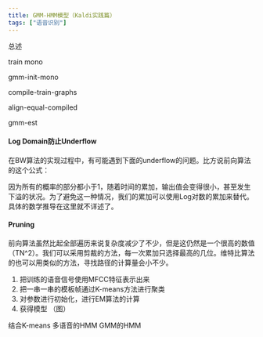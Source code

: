 ```yaml
---
title: GMM-HMM模型（Kaldi实践篇）
tags: ["语音识别"]
---
```


总述

train mono

gmm-init-mono

compile-train-graphs

align-equal-compiled

gmm-est



#### Log Domain防止Underflow
在BW算法的实现过程中，有可能遇到下面的underflow的问题。比方说前向算法的这个公式：

因为所有的概率的部分都小于1，随着时间的累加，输出值会变得很小，甚至发生下溢的状况。为了避免这一种情况，我们的累加可以使用Log对数的累加来替代。具体的数学推导在这里就不详述了。
#### Pruning
前向算法虽然比起全部遍历来说复杂度减少了不少，但是这仍然是一个很高的数值（TN^2）。我们可以采用剪裁的方法，每一次累加只选择最高的几位。维特比算法的也可以用类似的方法，寻找路径的计算量会小不少。

1. 把训练的语音信号使用MFCC特征表示出来
2. 把一串一串的模板帧通过K-means方法进行聚类
3. 对参数进行初始化，进行EM算法的计算
4. 获得模型
（图）

结合K-means
多语音的HMM
GMM的HMM